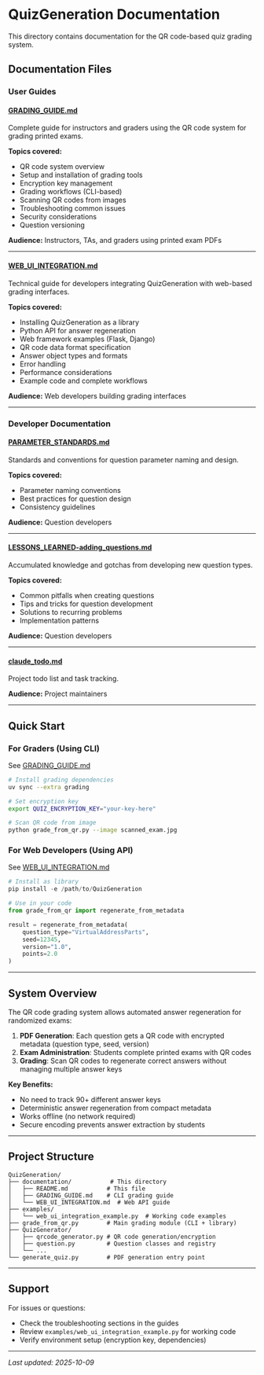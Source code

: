 # QuizGeneration Documentation

This directory contains documentation for the QR code-based quiz grading system.

## Documentation Files

### User Guides

#### [GRADING_GUIDE.md](GRADING_GUIDE.md)
Complete guide for instructors and graders using the QR code system for grading printed exams.

**Topics covered:**
- QR code system overview
- Setup and installation of grading tools
- Encryption key management
- Grading workflows (CLI-based)
- Scanning QR codes from images
- Troubleshooting common issues
- Security considerations
- Question versioning

**Audience:** Instructors, TAs, and graders using printed exam PDFs

---

#### [WEB_UI_INTEGRATION.md](WEB_UI_INTEGRATION.md)
Technical guide for developers integrating QuizGeneration with web-based grading interfaces.

**Topics covered:**
- Installing QuizGeneration as a library
- Python API for answer regeneration
- Web framework examples (Flask, Django)
- QR code data format specification
- Answer object types and formats
- Error handling
- Performance considerations
- Example code and complete workflows

**Audience:** Web developers building grading interfaces

---

### Developer Documentation

#### [PARAMETER_STANDARDS.md](PARAMETER_STANDARDS.md)
Standards and conventions for question parameter naming and design.

**Topics covered:**
- Parameter naming conventions
- Best practices for question design
- Consistency guidelines

**Audience:** Question developers

---

#### [LESSONS_LEARNED-adding_questions.md](LESSONS_LEARNED-adding_questions.md)
Accumulated knowledge and gotchas from developing new question types.

**Topics covered:**
- Common pitfalls when creating questions
- Tips and tricks for question development
- Solutions to recurring problems
- Implementation patterns

**Audience:** Question developers

---

#### [claude_todo.md](claude_todo.md)
Project todo list and task tracking.

**Audience:** Project maintainers

---

## Quick Start

### For Graders (Using CLI)
See [GRADING_GUIDE.md](GRADING_GUIDE.md)

```bash
# Install grading dependencies
uv sync --extra grading

# Set encryption key
export QUIZ_ENCRYPTION_KEY="your-key-here"

# Scan QR code from image
python grade_from_qr.py --image scanned_exam.jpg
```

### For Web Developers (Using API)
See [WEB_UI_INTEGRATION.md](WEB_UI_INTEGRATION.md)

```python
# Install as library
pip install -e /path/to/QuizGeneration

# Use in your code
from grade_from_qr import regenerate_from_metadata

result = regenerate_from_metadata(
    question_type="VirtualAddressParts",
    seed=12345,
    version="1.0",
    points=2.0
)
```

---

## System Overview

The QR code grading system allows automated answer regeneration for randomized exams:

1. **PDF Generation**: Each question gets a QR code with encrypted metadata (question type, seed, version)
2. **Exam Administration**: Students complete printed exams with QR codes
3. **Grading**: Scan QR codes to regenerate correct answers without managing multiple answer keys

**Key Benefits:**
- No need to track 90+ different answer keys
- Deterministic answer regeneration from compact metadata
- Works offline (no network required)
- Secure encoding prevents answer extraction by students

---

## Project Structure

```
QuizGeneration/
├── documentation/           # This directory
│   ├── README.md           # This file
│   ├── GRADING_GUIDE.md    # CLI grading guide
│   └── WEB_UI_INTEGRATION.md  # Web API guide
├── examples/
│   └── web_ui_integration_example.py  # Working code examples
├── grade_from_qr.py        # Main grading module (CLI + library)
├── QuizGenerator/
│   ├── qrcode_generator.py # QR code generation/encryption
│   ├── question.py         # Question classes and registry
│   └── ...
└── generate_quiz.py        # PDF generation entry point
```

---

## Support

For issues or questions:
- Check the troubleshooting sections in the guides
- Review `examples/web_ui_integration_example.py` for working code
- Verify environment setup (encryption key, dependencies)

---

*Last updated: 2025-10-09*
